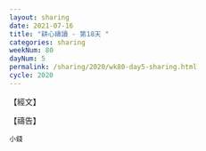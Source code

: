 ```yaml
---
layout: sharing
date: 2021-07-16
title: "耕心禱讀 - 第18天 "
categories: sharing
weekNum: 80
dayNum: 5
permalink: /sharing/2020/wk80-day5-sharing.html
cycle: 2020
---
```


【經文】  

【禱告】  



`小錢`
